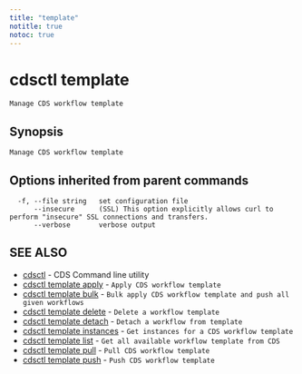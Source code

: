 ```yaml
---
title: "template"
notitle: true
notoc: true
---
```

# cdsctl template

`Manage CDS workflow template`

## Synopsis

`Manage CDS workflow template`

## Options inherited from parent commands

```
  -f, --file string   set configuration file
      --insecure      (SSL) This option explicitly allows curl to perform "insecure" SSL connections and transfers.
      --verbose       verbose output
```

## SEE ALSO

* [cdsctl](/docs/components/cdsctl/cdsctl/)	 - CDS Command line utility
* [cdsctl template apply](/docs/components/cdsctl/template/apply/)	 - `Apply CDS workflow template`
* [cdsctl template bulk](/docs/components/cdsctl/template/bulk/)	 - `Bulk apply CDS workflow template and push all given workflows`
* [cdsctl template delete](/docs/components/cdsctl/template/delete/)	 - `Delete a workflow template`
* [cdsctl template detach](/docs/components/cdsctl/template/detach/)	 - `Detach a workflow from template`
* [cdsctl template instances](/docs/components/cdsctl/template/instances/)	 - `Get instances for a CDS workflow template`
* [cdsctl template list](/docs/components/cdsctl/template/list/)	 - `Get all available workflow template from CDS`
* [cdsctl template pull](/docs/components/cdsctl/template/pull/)	 - `Pull CDS workflow template`
* [cdsctl template push](/docs/components/cdsctl/template/push/)	 - `Push CDS workflow template`

